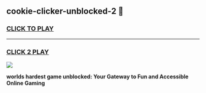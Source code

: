 
## cookie-clicker-unblocked-2 👋
<h3>
<a href="https://premium.freeplayer.one?title=cookie-clicker-unblocked-2&ref=14F">CLICK TO PLAY</a></h3>
<hr>

<h3>
<a href="https://premium.freeplayer.one?title=cookie-clicker-unblocked-2&ref=14F">CLICK 2 PLAY</a>
  
</h3>

<a href="https://premium.freeplayer.one?title=cookie-clicker-unblocked-2&ref=12F/"><img src="https://clearcache.store/games.png"></a>


**worlds hardest game unblocked: Your Gateway to Fun and Accessible Online Gaming**
